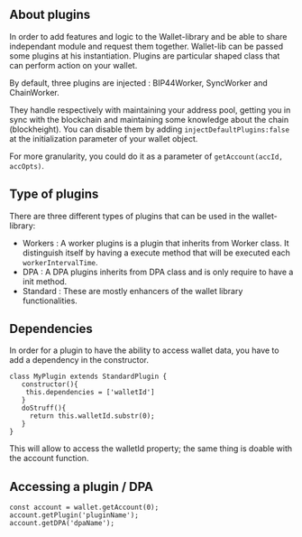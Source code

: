 ## About plugins

In order to add features and logic to the Wallet-library and be able to share independant module and request them together. 
Wallet-lib can be passed some plugins at his instantiation. 
Plugins are particular shaped class that can perform action on your wallet.

By default, three plugins are injected : BIP44Worker, SyncWorker and ChainWorker. 

They handle respectively with maintaining your address pool, getting you in sync with the blockchain and maintaining some knowledge about the chain (blockheight). 
You can disable them by adding `injectDefaultPlugins:false` at the initialization parameter of your wallet object.
 
For more granularity, you could do it as a parameter of `getAccount(accId, accOpts)`.

## Type of plugins 

There are three different types of plugins that can be used in the wallet-library:

- Workers : A worker plugins is a plugin that inherits from Worker class. It distinguish itself by having a execute method that will be executed each `workerIntervalTime`.
- DPA :  A DPA plugins inherits from DPA class and is only require to have a init method.
- Standard : These are mostly enhancers of the wallet library functionalities.

## Dependencies

In order for a plugin to have the ability to access wallet data, you have to add a dependency in the constructor.

```
class MyPlugin extends StandardPlugin { 
   constructor(){
    this.dependencies = ['walletId']
   }
   doStruff(){
     return this.walletId.substr(0);
   }
}
```

This will allow to access the walletId property; the same thing is doable with the account function.

## Accessing a plugin / DPA


```
const account = wallet.getAccount(0);
account.getPlugin('pluginName');
account.getDPA('dpaName');
```
